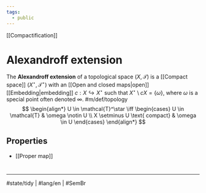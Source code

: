 ```yaml
---
tags:
  - public
---
```

[[Compactification]]
# Alexandroff extension

The **Alexandroff extension** of a topological space $(X, \mathcal{T})$ is a [[Compact space]] $(X^\star, \mathcal{T}^\star)$ with an [[Open and closed maps|open]] [[Embedding|embedding]] $c : X \hookrightarrow X^\star$ such that $X^\star \setminus cX = \{ \omega \}$,
where $\omega$ is a special point often denoted $\infty$. #m/def/topology 
$$
\begin{align*}
U \in \mathcal{T}^\star \iff \begin{cases}
U \in \mathcal{T} & \omega \notin U \\
X  \setminus U \text{ compact}  & \omega \in U
\end{cases}
\end{align*}
$$

## Properties

- [[Proper map]]

#
---
#state/tidy | #lang/en | #SemBr
